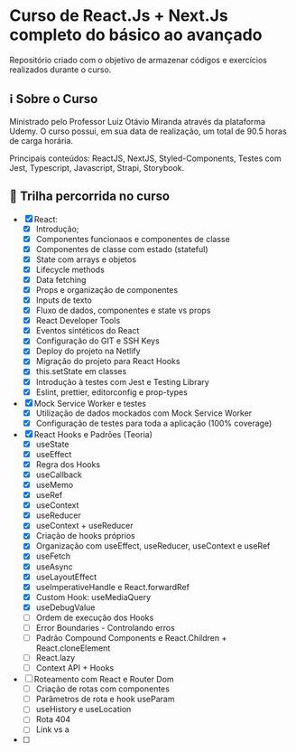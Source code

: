 # Curso de React.Js + Next.Js completo do básico ao avançado

Repositório criado com o objetivo de armazenar códigos e exercícios realizados durante o curso.

## ℹ Sobre o Curso

Ministrado pelo Professor Luiz Otávio Miranda através da plataforma Udemy. O curso possui, em sua data de realização, um total de 90.5 horas de carga horária.

Principais conteúdos: ReactJS, NextJS, Styled-Components, Testes com Jest, Typescript, Javascript, Strapi, Storybook.

## 📖 Trilha percorrida no curso

- [x] React:
  - [x] Introdução;
  - [x] Componentes funcionaos e componentes de classe
  - [x] Componentes de classe com estado (stateful)
  - [x] State com arrays e objetos
  - [x] Lifecycle methods
  - [x] Data fetching
  - [x] Props e organização de componentes
  - [x] Inputs de texto
  - [x] Fluxo de dados, componentes e state vs props
  - [x] React Developer Tools
  - [x] Eventos sintéticos do React
  - [x] Configuração do GIT e SSH Keys
  - [x] Deploy do projeto na Netlify
  - [x] Migração do projeto para React Hooks
  - [x] this.setState em classes
  - [x] Introdução à testes com Jest e Testing Library
  - [x] Eslint, prettier, editorconfig e prop-types
- [x] Mock Service Worker e testes
  - [x] Utilização de dados mockados com Mock Service Worker
  - [x] Configuração de testes para toda a aplicação (100% coverage)
- [x] React Hooks e Padrões (Teoria)
  - [x] useState
  - [x] useEffect
  - [x] Regra dos Hooks
  - [x] useCallback
  - [x] useMemo
  - [x] useRef
  - [x] useContext
  - [x] useReducer
  - [x] useContext + useReducer
  - [x] Criação de hooks próprios
  - [x] Organização com useEffect, useReducer, useContext e useRef
  - [x] useFetch
  - [x] useAsync
  - [x] useLayoutEffect
  - [x] useImperativeHandle e React.forwardRef
  - [x] Custom Hook: useMediaQuery
  - [x] useDebugValue
  - [ ] Ordem de execução dos Hooks
  - [ ] Error Boundaries - Controlando erros
  - [ ] Padrão Compound Components e React.Children + React.cloneElement
  - [ ] React.lazy
  - [ ] Context API + Hooks
- [ ] Roteamento com React e Router Dom
  - [ ] Criação de rotas com componentes
  - [ ] Parâmetros de rota e hook useParam
  - [ ] useHistory e useLocation
  - [ ] Rota 404
  - [ ] Link vs a
- [ ]
